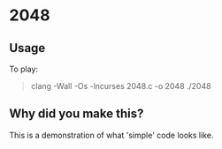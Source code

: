 # 2048

## Usage

To play:

> clang -Wall -Os -lncurses 2048.c -o 2048
> ./2048

## Why did you make this?

This is a demonstration of what 'simple' code looks like.
